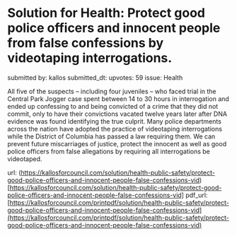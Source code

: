 # Solution for Health: Protect good police officers and innocent people from false confessions by videotaping interrogations. #

submitted by: kallos
submitted_dt: 
upvotes: 59
issue: Health

All five of the suspects – including four juveniles – who faced trial in the Central Park Jogger case spent between 14 to 30 hours in interrogation and ended up confessing to and being convicted of a crime that they did not commit, only to have their convictions vacated twelve years later after DNA evidence was found identifying the true culprit. Many police departments across the nation have adopted the practice of videotaping interrogations while the District of Columbia has passed a law requiring them. We can prevent future miscarriages of justice, protect the innocent as well as good police officers from false allegations by requiring all interrogations be videotaped.

url: (https://kallosforcouncil.com/solution/health-public-safety/protect-good-police-officers-and-innocent-people-false-confessions-vid)[https://kallosforcouncil.com/solution/health-public-safety/protect-good-police-officers-and-innocent-people-false-confessions-vid]
pdf_url: [https://kallosforcouncil.com/printpdf/solution/health-public-safety/protect-good-police-officers-and-innocent-people-false-confessions-vid](https://kallosforcouncil.com/printpdf/solution/health-public-safety/protect-good-police-officers-and-innocent-people-false-confessions-vid)